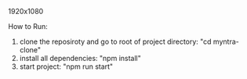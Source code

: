 1920x1080

How to Run:

1. clone the reposiroty and go to root of project directory: "cd myntra-clone"
2. install all dependencies: "npm install"
3. start project: "npm run start"
